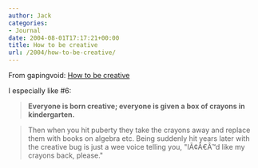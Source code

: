 ```yaml
---
author: Jack
categories:
- Journal
date: 2004-08-01T17:17:21+00:00
title: How to be creative
url: /2004/how-to-be-creative/
---
```


From gapingvoid: [How to be creative][1]

I especially like #6:

> 
> 
> **Everyone is born creative; everyone is given a box of crayons in kindergarten.**
> 
> 

> 
> 
> Then when you hit puberty they take the crayons away and replace them with books on algebra etc. Being suddenly hit years later with the creative bug is just a wee voice telling you, "I&#195;&#162;&#194;&#8364;&#194;&#8482;d like my crayons back, please."
> 
>

 [1]: http://www.gapingvoid.com/Moveable_Type/archives/000876.html
